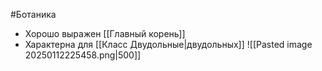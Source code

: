 #Ботаника 
- Хорошо выражен [[Главный корень]]
- Характерна для [[Класс Двудольные|двудольных]] 
![[Pasted image 20250112225458.png|500]]